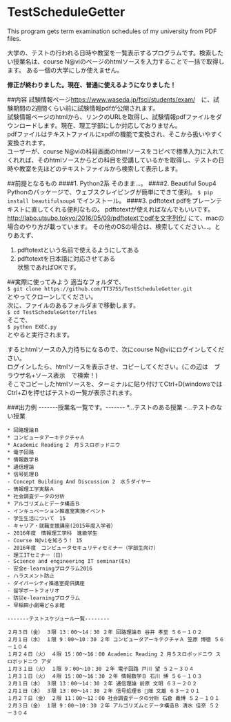 # TestScheduleGetter
This program gets term examination schedules of my university from PDF files.

大学の、テストの行われる日時や教室を一覧表示するプログラムです。検索したい授業名は、course N@viのページのhtmlソースを入力することで一括で取得します。
ある一個の大学にしか使えません。  

__修正が終わりました。現在、普通に使えるようになりました！__

##内容
試験情報ページ<https://www.waseda.jp/fsci/students/exam/>　に、試験期間の2週間くらい前に試験情報pdfが公開されます。  
試験情報ページのhtmlから、リンクのURLを取得し、試験情報pdfファイルをダウンロードします。現在、理工学部にしか対応しておりません。  
pdfファイルはテキストファイルにxpdfの機能で変換され、そこから扱いやすく変換されます。  
ユーザーが、course N@viの科目画面のhtmlソースをコピペで標準入力に入れてくれれば、そのhtmlソースからどの科目を受講しているかを取得し、テストの日時や教室を先ほどのテキストファイルから検索して表示します。


##前提となるもの
####1. Python2系
そのまま...。
####2. Beautiful Soup4
Pythonのパッケージで、ウェブスクレイピングが簡単にできて便利。
`$ pip install beautifulsoup4`
でインストール。
####3. pdftotext
pdfをプレーンテキストに直してくれる便利なもの。
pdftotextが使えればなんでもいいです。
<http://labo.utsubo.tokyo/2016/05/09/pdftotextでpdfを文字列化/>
にて、macの場合のやり方が載っています。
その他のOSの場合は、検索してください...。とりあえず、  
1. pdftotextという名前で使えるようにしてある  
2. pdftotextを日本語に対応させてある  
状態であればOKです。

##実際に使ってみよう
適当なフォルダで、  
`$ git clone https://github.com/TT375S/TestScheduleGetter.git`  
とやってクローンしてください。  
次に、ファイルのあるフォルダまで移動します。  
`$ cd TestScheduleGetter/files`  
そこで、  
`$ python EXEC.py`  
とやると実行されます。  
  
するとhtmlソースの入力待ちになるので、次にcourse N@viにログインしてください。  
ログインしたら、htmlソースを表示させ、コピーしてください。(この辺は　ブラウザ名+ソース表示　で検索！)  
そこでコピーしたhtmlソースを、ターミナルに貼り付けてCtrl+D(windowsではCtrl+Z)を押せばテストの一覧が表示されます。

###出力例
	-------授業名一覧です。-------
	*...テストのある授業
	-...テストのない授業

	* 回路理論Ｂ
	* コンピュータアーキテクチャＡ
	* Academic Reading 2　月５スロボッドニウ
	* 電子回路
	* 情報数学Ｂ
	* 通信理論
	* 信号処理Ｂ
	- Concept Building And Discussion 2　水５ダイヤー
	- 情報理工学実験Ａ
	* 社会調査データの分析
	* アルゴリズムとデータ構造Ｂ
	- インキュベーション推進室実施イベント
	- 学生生活について　15
	- キャリア・就職支援講座(2015年度入学者）
	- 2016年度　情報理工学科　進級学生
	- Course N@viを知ろう！ 15
	- 2016年度　コンピュータセキュリティセミナー（学部生向け）
	- 理工ITセミナー（日）
	- Science and engineering IT seminar(En)
	- 安全e-learningプログラム2016
	- ハラスメント防止
	- ダイバーシティ推進室提供講座
	- 留学ポートフォリオ
	- 防災e-learningプログラム
	- 早稲田小劇場どらま館

	-------テストスケジュール一覧--------

	２月３日（金） ３限 13：00～14：30 ２年 回路理論Ｂ 谷井 孝至 ５６－１０２
	２月１日（水） １限 9：00～10：30 ２年 コンピュータアーキテクチャＡ 笠原 博徳 ５６－１０４
	１月２４日（火） ４限 15：00～16：00 Academic Reading 2 月５スロボッドニウ スロボッドニウ アダ
	１月３１日（火） １限 9：00～10：30 ２年 電子回路 戸川 望 ５２－３０４
	１月３１日（火） ４限 15：00～16：30 ２年 情報数学Ｂ 石川 博 ５６－１０３
	２月１日（水） ３限 13：00～14：30 ２年 通信理論 前原 文明 ６３－２０２
	２月１日（水） ３限 13：00～14：30 ２年 信号処理Ｂ 畑 文雄 ６３－２０１
	１月２７日（金） ２限 11：00～12：00 社会調査データの分析 石倉 義博 ５２－１０１
	２月３日（金） １限 9：00～10：30 ２年 アルゴリズムとデータ構造Ｂ 清水 佳奈 ５２－３０４
